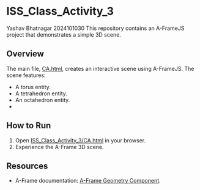 # ISS_Class_Activity_3
Yashav Bhatnagar 2024101030
This repository contains an A-FrameJS project that demonstrates a simple 3D scene.

## Overview

The main file, [CA.html](ISS_Class_Activity_3/CA.html), creates an interactive scene using A-FrameJS. The scene features:

- A torus entity.
- A tetrahedron entity.
- An octahedron entity.
- 
## How to Run

1. Open [ISS_Class_Activity_3/CA.html](ISS_Class_Activity_3/CA.html) in your browser.
2. Experience the A-Frame 3D scene.

## Resources

- A-Frame documentation: [A-Frame Geometry Component](https://aframe.io/docs/1.7.0/components/geometry.html).
